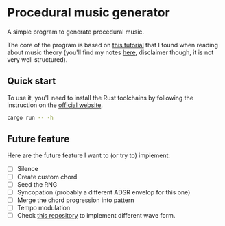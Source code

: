 # Procedural music generator

A simple program to generate procedural music.

The core of the program is based on [this tutorial](https://dev.to/deciduously/teaching-numbers-how-to-sing-3c8l) that I found when reading about music theory (you'll find my notes [here](MusicTheoryNotes.md), disclaimer though, it is not very well structured).

## Quick start

To use it, you'll need to install the Rust toolchains by following the instruction on the [official website](https://www.rust-lang.org/tools/install).

```bash
cargo run -- -h
```

## Future feature

Here are the future feature I want to (or try to) implement:
- [ ] Silence
- [ ] Create custom chord
- [ ] Seed the RNG
- [ ] Syncopation (probably a different ADSR envelop for this one)
- [ ] Merge the chord progression into pattern
- [ ] Tempo modulation
- [ ] Check [this repository](https://github.com/andyherbert/ansiterm/tree/main/basic_waves/src) to implement different wave form.
